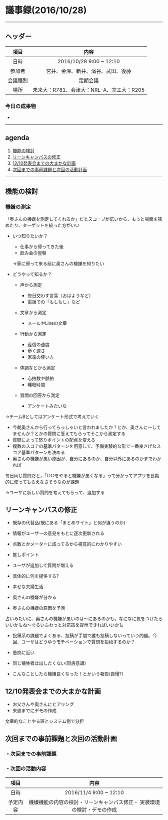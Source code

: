 # 議事録(2016/10/28)
---
## ヘッダー
|項目|内容|
|:--:|:--:|
| 日時 | 2016/10/28  9:00 ~ 12:10|
| 参加者 | 宮井、金澤、新井、濱谷、武田、後藤|
| 会議種別 | 定期会議 |
| 場所 | 未来大：R781、会津大：NRL-A、室工大：R205 |

### 今日の成果物
 - 
---
## agenda
1. [機能の検討](#anchar1)
2. [リーンキャンバスの修正](#anchar2)
3. [12/10発表会までの大まかな計画](#anchar3)
4. [次回までの事前課題と次回の活動計画](#anchar4)

---

## <div id="anchar1"/>機能の検討

### 機嫌の測定

「奥さんの機嫌を測定してくれるか」だとスコープが広いから、もっと場面を狭めたり、ターゲットを絞った方がいい

- いつ知りたいか？

  - 仕事から帰ってきた後
  - 飲み会の翌朝
  
  →家に帰って来る前に奥さんの機嫌を知りたい
  
  
- どうやって知るか？

  - 声から測定
    - 毎日交わす言葉（おはようなど）
    - 電話での「もしもし」など
    
  - 文章から測定
    - メールやLineの文章
    
  - 行動から測定
    - 返信の速度
    - 歩く速さ
    - 家電の使い方
    
  - 体調などから測定
    - 心拍数や脈拍
    - 睡眠時間
    
  - 質問の回答から測定
    - アンケートみたいな
  
  
→チームBとしてはアンケート形式で考えていく
  
  - 今朝奥さんから行ってらっしゃいと言われましたか？とか、奥さんに〜してませんか？とかの質問に答えてもらってそこから測定する
  - 質問によって怒りポイントの配点を変える
  - 複数のスコアの基準パターンを用意して、予備実験的な形で一番良さげなスコア基準パターンを決める
  - 奥さんの機嫌が悪い原因が、自分にあるのか、自分以外にあるのかまでわかれば
  
  
  毎日同じ質問だと，「○○をやると機嫌が悪くなる」って分かってアプリを長期的に使ってもらえなさそうなのが課題
  
  →ユーザに新しい質問を考えてもらって、追加する
  
   
## <div id="anchar2"/>リーンキャンバスの修正

- 既存の代替品(既にある「まとめサイト」と何が違うのか)

 - 情報がユーザーの意見をもとに逐次更新される
 - 点数とかメーターに成ってるから視覚的にわかりやすい
 
- 推しポイント

 - ユーザが追加して質問が増える
 
- 具体的に何を提供する?

 - 幸せな夫婦生活
 - 奥さんの機嫌が分かる
 - 奥さんの機嫌の原因を予測

占いみたいに、奥さんの機嫌が悪いのは〜にあるのかも。なになに気をつけたらいいかもね〜ぐらいふわっと対応策を提示できればいいかも


- 投稿系の課題でよくある、投稿が手間で誰も投稿しないっていう問題。今回、ユーザはどうゆうモチベーションで質問を投稿するのか？

 - 愚痴に近い
 - 同じ犠牲者は出したくない(同族意識)
 - こんなことしたら機嫌良くなった！とかいう報告(自慢?)

## <div id="anchar3"/>12/10発表会までの大まかな計画

- お父さんや奥さんにヒアリング
- 来週までにデモの作成

文章的なことやる班とシステム側で分担

## <div id="anchar4"/>次回までの事前課題と次回の活動計画
### ・次回までの事前課題


### ・次回の活動内容
|項目|内容|
|:--:|:--:|
| 日時 | 2016/11/4  9:00 ~ 12:10|
| 予定内容 | 機嫌機能の内容の検討・リーンキャンバス修正・ 実装環境の検討・デモの作成|
